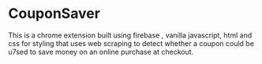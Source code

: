 # CouponSaver
This is a chrome extension built using firebase , vanilla javascript, html and css for styling that uses web scraping to detect whether a coupon could be u7sed to save money on an online purchase at checkout.
